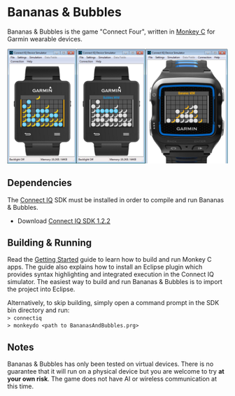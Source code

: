 # Bananas & Bubbles

Bananas & Bubbles is the game "Connect Four", written in [Monkey C](http://developer.garmin.com/connect-iq/monkey-c/) for Garmin wearable devices.

<img src="/resources/screenshot.png" width="640" alt="Screenshot">

## Dependencies
The [Connect IQ](http://developer.garmin.com/connect-iq/overview/) SDK must be installed in order to compile and run Bananas & Bubbles.
* Download [Connect IQ SDK 1.2.2](http://developer.garmin.com/connect-iq/sdk/)

## Building & Running
Read the [Getting Started](http://developer.garmin.com/connect-iq/programmers-guide/getting-started/) guide to learn how to build and run Monkey C apps. The guide also explains how to install an Eclipse plugin which provides syntax highlighting and integrated execution in the Connect IQ simulator. The easiest way to build and run Bananas & Bubbles is to import the project into Eclipse.

Alternatively, to skip building, simply open a command prompt in the SDK bin directory and run:<br>
`> connectiq`<br>
`> monkeydo <path to BananasAndBubbles.prg>`

## Notes
Bananas & Bubbles has only been tested on virtual devices. There is no guarantee that it will run on a physical device but you are welcome to try **at your own risk**. The game does not have AI or wireless communication at this time.

